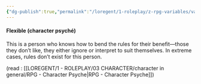 ```yaml
---
{"dg-publish":true,"permalink":"/loregent/1-roleplay/z-rpg-variables/variables-character/variables-character-psyche/flexible/","noteIcon":""}
---
```


#### Flexible (character psyché)

This is a person who knows how to bend the rules for their benefit—those they don’t like, they either ignore or interpret to suit themselves. In extreme cases, rules don’t exist for this person.

(read : [[LOREGENT/1 - ROLEPLAY/03 CHARACTER/character in general/RPG - Character Psyche\|RPG - Character Psyche]])
